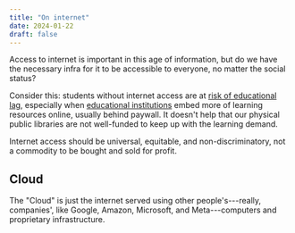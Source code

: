 ```yaml
---
title: "On internet"
date: 2024-01-22
draft: false
---
```


Access to internet is important in this age of information,
but do we have the necessary infra for it to be accessible to everyone,
no matter the social status?

Consider this: students without internet access are at
[risk of educational lag](/pedagogy), especially when [educational institutions](/academy) embed more of
learning resources online, usually behind paywall.
It doesn't help that our physical public libraries are not well-funded
to keep up with the learning demand.

Internet access should be universal, equitable, and non-discriminatory,
not a commodity to be bought and sold for profit.

## Cloud

The "Cloud" is just the internet served using other people's---really,
companies', like Google, Amazon, Microsoft, and Meta---computers and
proprietary infrastructure.
